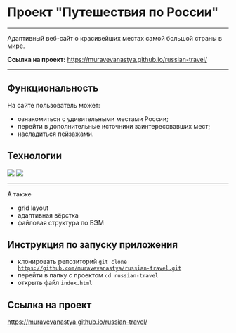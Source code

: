 # Проект "Путешествия по России"

---

Адаптивный веб-сайт о красивейших местах самой большой страны в мире.

__Ссылка на проект:__ https://muravevanastya.github.io/russian-travel/

---

## Функциональность
На сайте пользователь может:
* ознакомиться с удивительными местами России;
* перейти в дополнительные источники заинтересовавших мест;
* насладиться пейзажами.

## Технологии
<div>
  <img src="https://img.shields.io/badge/HTML5-red?style=for-the-badge&logo=HTML5&logoColor=white"/>
  <img src="https://img.shields.io/badge/CSS3-teal?style=for-the-badge&logo=CSS3&logoColor=white"/>
</div>

---
А также

* grid layout
* адаптивная вёрстка
* файловая структура по БЭМ

## Инструкция по запуску приложения
* клонировать репозиторий <code>git clone https://github.com/muravevanastya/russian-travel.git</code>
* перейти в папку с проектом <code>cd russian-travel</code>
* открыть файл <code>index.html</code>

## Ссылка на проект
https://muravevanastya.github.io/russian-travel/
